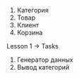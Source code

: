 1) Категория
2) Товар
3) Клиент
4) Корзина

Lesson 1 -> Tasks
1) Генератор данных 
2) Вывод категорий 
